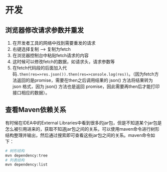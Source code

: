 # 开发

## 浏览器修改请求参数并重发

1. 在开发者工具的网络中找到需要重发的请求
2. 右键选择复制 --> 复制为fetch
3. 在浏览器控制台中粘贴fetch请求的内容
4. 这时候可以修改fetch的数据，如请求头，请求参数等
5. 在fetch代码段的后面加入代码`.then(res=>res.json()).then(res=>console.log(res))`。（因为fetch方法返回的是promise，需要在then之后调用结果的 json() 方法将结果转为 json 格式，因为 json() 方法也是返回 promise，因此需要再then后才能打印接口相应的数据）。

## 查看Maven依赖关系

有时候在IDEA中的External Libraries中看到很多的jar包，但是不知道某个jar包是怎么被引用进来的，获取不知道jar包之间的关系，可以使用maven命令进行树形结构整理并输出，然后通过搜索即可查看这些jar包之间的关系。maven命令如下：

```bash
# 树形结构
mvn dependency:tree
# 列表结构
mvn dependency:list
```

